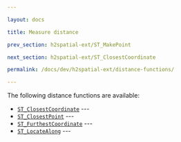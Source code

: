 ```yaml
---

layout: docs

title: Measure distance

prev_section: h2spatial-ext/ST_MakePoint

next_section: h2spatial-ext/ST_ClosestCoordinate

permalink: /docs/dev/h2spatial-ext/distance-functions/

---
```


The following distance functions are available:

* [`ST_ClosestCoordinate`](../ST_ClosestCoordinate) --- 
* [`ST_ClosestPoint`](../ST_ClosestPoint) --- 
* [`ST_FurthestCoordinate`](../ST_FurthestCoordinate) --- 
* [`ST_LocateAlong`](../ST_LocateAlong) --- 
